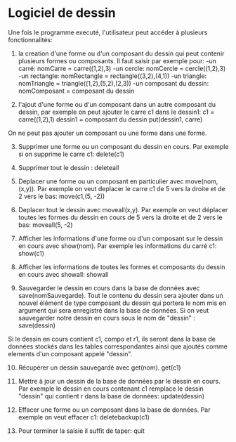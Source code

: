 # Logiciel de dessin

Une fois le programme executé, l'utilisateur peut accéder à plusieurs fonctionnalités:

1. la creation d'une forme ou d'un composant du dessin qui peut contenir plusieurs formes ou composants.
Il faut saisir par exemple pour:
	-un carré:
	nomCarre = carre((1,2),3)
	-un cercle:
	nomCercle = cercle((1,2),3)
	-un rectangle:
	nomRectangle = rectangle((3,2),(4,1))
	-un triangle:
	nomTriangle = triangle((1,2),(5,2),(2,3))
	-un composant du dessin:
	nomComposant = composant du dessin
	
2. l'ajout d'une forme ou d'un composant dans un autre composant du dessin, par exemple on peut ajouter le carre c1 dans le dessin1:
	c1 = carre((1,2),1)
	dessin1 = composant du dessin
	put(dessin1, carre)

On ne peut pas ajouter un composant ou une forme dans une forme.

3. Supprimer une forme ou un composant du dessin en cours. Par exemple si on supprime le carre c1:
	delete(c1)

4. Supprimer tout le dessin :
	deleteall
	
5. Deplacer une forme ou un composant en particulier avec move(nom,(x,y)). Par exemple on veut deplacer le carre c1 de 5 vers la droite et de 2 vers le bas:
	move(c1,(5, -2))

6. Deplacer tout le dessin avec moveall(x,y). Par exemple on veut déplacer toutes les formes du dessin en cours de 5 vers la droite et de 2 vers le bas:
	moveall(5, -2)
	
7. Afficher les informations d'une forme ou d'un composant sur le dessin en cours avec show(nom). Par exemple les informations du carré c1:
	show(c1)
	
8. Afficher les informations de toutes les formes et composants du dessin en cours avec showall:
	showall
	
9. Sauvegarder le dessin en cours dans la base de données avec save(nomSauvegarde). Tout le contenu du dessin sera ajouter dans un nouvel élément
de type composant du dessin qui portera le nom mis en argument qui sera enregistré dans la base de données. Si on veut sauvegarder notre dessin en
cours sous le nom de "dessin" :
	save(dessin)
	
Si le dessin en cours contient c1, compo et r1, ils seront dans la base de données stockés dans les tables correspondantes ainsi que ajoutés comme elements
d'un composant appelé "dessin".

10. Récupérer un dessin sauvegardé avec get(nom).
	get(c1)
	
11. Mettre à jour un dessin de la base de données par le dessin en cours. Par exemple le dessin en cours contenant c1 remplace le dessin "dessin" qui contient r dans 
la base de données:
	update(dessin)
	
12. Effacer une forme ou un composant dans la base de données. Par exemple on veut effacer c1:
	deletebackup(c1)
	
13. Pour terminer la saisie il suffit de taper:
	quit
